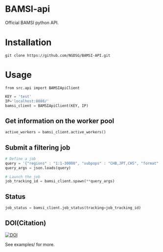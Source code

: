 BAMSI-api
=========

Official BAMSI python API.

# Installation

```
git clone https://github.com/NGDSG/BAMSI-API.git
```

# Usage

```
from src.api import BAMSIApiClient
```


```python
KEY = 'test'
IP='localhost:8888/'
bamsi_client = BAMSIApiClient(KEY, IP)
```

## Get information on the worker pool
```python
active_workers = bamsi_client.active_workers()
```


## Submit a filtering job
```python
# Define a job
query = '{"regions" : "1:1-30000", "subpops" : "CHB,JPT,CHS", "format" : "b"}'
query_args = json.loads(query)

# Launch the job
job_tracking_id = bamsi_client.spawn(**query_args)
```

## Status
```python
job_status = bamsi_client.job_status(tracking=job_tracking_id)
```

## DOI(Citation)
[![DOI](https://zenodo.org/badge/DOI/10.5281/zenodo.1264670.svg)](https://doi.org/10.5281/zenodo.1264670)

See examples/ for more.

